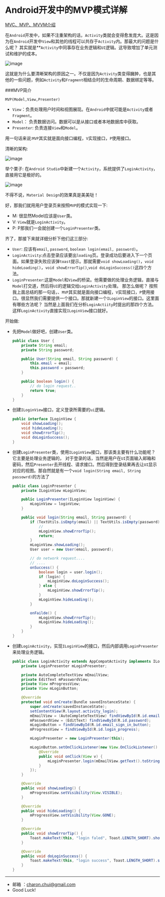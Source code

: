 Android开发中的MVP模式详解
===

[MVC、MVP、MVVM介绍](https://github.com/CharonChui/AndroidNote/blob/master/Java%E5%9F%BA%E7%A1%80/MVC%E4%B8%8EMVP%E5%8F%8AMVVM.md)


在`Android`开发中，如果不注重架构的话，`Activity`类就会变得愈发庞大。这是因为在`Android`开发中`View`和其他的线程可以共存于`Activity`内。那最大的问题是什么呢？ 其实就是**`Activity`中同事存在业务逻辑和`UI`逻辑。这导致增加了单元测试和维护的成本。

![image](https://raw.githubusercontent.com/CharonChui/Pictures/master/activity_is_god.png?raw=true)
    	
这就是为什么要清晰架构的原因之一。不仅是因为`Activity`类变得臃肿，也是其他的一些问题，例如`Activity`和`Fragment`相结合时的生命周期、数据绑定等等。   

###MVP简介

`MVP(Model,View,Presenter)`      

- `View`：负责处理用户时间和视图展现。在`Android`中就可能是`Activity`或者`Fragment`。
- `Model`： 负责数据访问。数据可以是从接口或者本地数据库中获取。
- `Presenter`: 负责连接`View`和`Model`。

用一句话来说:`MVP`其实就是面向接口编程，`V`实现接口，`P`使用接口。

清晰的架构:    

![image](https://raw.githubusercontent.com/CharonChui/Pictures/master/mvp_a.png?raw=true)


举个栗子:
在`Android Studio`中新建一个`Activity`，系统提供了`LoginActivity`，直接用它是极好的。    

![image](https://raw.githubusercontent.com/CharonChui/Pictures/master/loginactivity.png?raw=true)

不得不说，`Material Design`的效果真是美美哒！

好，那我们就用用户登录页来按照`MVP`的模式实现一下:     

- M: 很显然Model应该是`User`类。
- V: `View`就是`LoginActivity`。
- P: P那我们一会就创建一个`LoginPresenter`类。

齐了，那接下来就详细分析下他们这三部分:   

- `User`: 应该有`email`, `password`, `boolean login(email, password)`。
- `LoginActivity`:点击登录应该要出`loading`页。登录成功后要进入下一个页面。如果登录失败应该弹`toast`提示。那就需要`void showLoading()`，`void hideLoading()`，`void showErrorTip()`,`void doLoginSuccess()`这四个方法。
- `LoginPresenter`:这是`Model`和`View`的桥梁。他需要做的处理业务逻辑，直接与`Model`打交道，然后将`UI`的逻辑交给`LoginActivity`处理。
那怎么做呢？ 按照我上面总结的那一句话，、`MVP`其实就是面向接口编程，`V`实现接口，`P`使用接口。很显然我们需要提供一个接口。那就新建一个`ILoginView`的接口。这里面有哪些方法呢？ 当然是上面我们在分析`LoginActiity`时提出的那四个方法。这样`LoginActivity`直接实现`ILoginView`接口就好。


开始做:   

- 先把`Model`做好吧，创建`User`类。  
    ```java
    public class User {
        private String email;
        private String password;
    
        public User(String email, String password) {
            this.email = email;
            this.password = password;
        }
    
        public boolean login() {
            // do login request..
            return true;
        }
    }
    ```
- 创建`ILoginView`接口，定义登录所需要的`ui`逻辑。    
    ```java
    public interface ILoginView {
        void showLoading();
        void hideLoading();
        void showErrorTip();
        void doLoginSuccess();
    }
    ```

- 创建`LoginPresenter`类，使用`ILoginView`接口，那该类主要有什么功能呢？ 它主要是处理业务逻辑的，
    对于登录的话，当然是用户在`UI`页面输入邮箱和密码，然后`Presenter`去开线程、请求接口。然后得到登录结果再去让`UI`显示对应的视图。那自然就是有一个`void login(String email, String passowrd)`的方法了  
    ```java
    public class LoginPresenter {
        private ILoginView mLoginView;
    
        public LoginPresenter(ILoginView loginView) {
            mLoginView = loginView;
        }
    
        public void login(String email, String password) {
            if (TextUtils.isEmpty(email) || TextUtils.isEmpty(password)) {
                //
                mLoginView.showErrorTip();
                return;
            }
            mLoginView.showLoading();
            User user = new User(email, password);
    
            // do network request....
            // ....
            onSuccess() {
                boolean login = user.login();
                if (login) {
                    mLoginView.doLoginSuccess();
                } else {
                    mLoginView.showErrorTip();
                }
                mLoginView.hideLoading();
            }
    
            onFailde() {
                mLoginView.showErrorTip();
                mLoginView.hideLoading();
            }
        }
    }		
    ```
- 创建`LoginActivity`，实现`ILoginView`的接口，然后内部调用`LoginPresenter`来处理业务逻辑。
    ```java
    public class LoginActivity extends AppCompatActivity implements ILoginView {
        private LoginPresenter mLoginPresenter;
    
        private AutoCompleteTextView mEmailView;
        private EditText mPasswordView;
        private View mProgressView;
        private View mLoginButton;
    
        @Override
        protected void onCreate(Bundle savedInstanceState) {
            super.onCreate(savedInstanceState);
            setContentView(R.layout.activity_login);
            mEmailView = (AutoCompleteTextView) findViewById(R.id.email);
            mPasswordView = (EditText) findViewById(R.id.password);
            mLoginButton = findViewById(R.id.email_sign_in_button);
            mProgressView = findViewById(R.id.login_progress);
    
            mLoginPresenter = new LoginPresenter(this);
    
            mLoginButton.setOnClickListener(new View.OnClickListener() {
                @Override
                public void onClick(View v) {
                    mLoginPresenter.login(mEmailView.getText().toString().trim(), mPasswordView.getText().toString().trim());
                }
            });
        }
    
        @Override
        public void showLoading() {
            mProgressView.setVisibility(View.VISIBLE);
        }
    
        @Override
        public void hideLoading() {
            mProgressView.setVisibility(View.GONE);
        }
    
        @Override
        public void showErrorTip() {
            Toast.makeText(this, "login faled", Toast.LENGTH_SHORT).show();
        }
    
        @Override
        public void doLoginSuccess() {
            Toast.makeText(this, "login success", Toast.LENGTH_SHORT).show();
        }
    }
    ```

---

- 邮箱 ：charon.chui@gmail.com  
- Good Luck! 